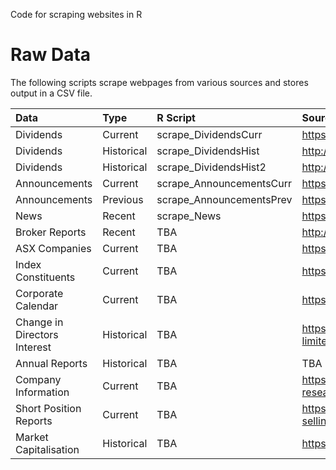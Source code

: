 Code for scraping websites in R  


# Raw Data
The following scripts scrape webpages from various sources and stores output in a CSV file.

|Data         |Type | R Script  | Source |
|:---|:---|:---|:---|
|Dividends |Current| scrape_DividendsCurr | https://www.morningstar.com.au/Stocks/UpcomingDividends |
|Dividends |Historical| scrape_DividendsHist | http://www.sharedividends.com.au/NAB |
|Dividends |Historical| scrape_DividendsHist2 | http://dividends.com.au/dividend-history/?enter_code=NAB |
|Announcements|Current| scrape_AnnouncementsCurr | https://www.asx.com.au/asx/statistics/todayAnns.do |
|Announcements |Previous |scrape_AnnouncementsPrev | https://www.asx.com.au/asx/statistics/prevBusDayAnns.do |
|News |Recent |scrape_News | https://www.morningstar.com.au/Stocks/SignalGDigest |
|Broker Reports |Recent |TBA | http://www.sharecafe.com.au/article.asp?a=ALP&p=1 |
|ASX Companies |Current |TBA | https://www.asx.com.au/asx/research/listedCompanies.do |
|Index Constituents |Current |TBA | https://www.marketindex.com.au/asx300 |
|Corporate Calendar |Current |TBA | https://www.morningstar.com.au/Stocks/CorpCalendar |
|Change in Directors Interest |Historical |TBA | https://www.investsmart.com.au/shares/asx-asx/asx-limited/change-in-directors-interest|
|Annual Reports |Historical |TBA | TBA |
|Company Information |Current |TBA | https://www.asx.com.au/asx/share-price-research/company/WBC |
|Short Position Reports |Current |TBA | https://asic.gov.au/regulatory-resources/markets/short-selling/short-position-reports-table/ |
|Market Capitalisation |Historical |TBA | https://www.asxlistedcompanies.com/ |

